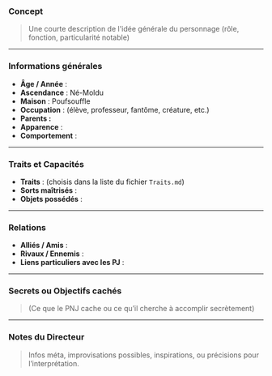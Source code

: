 ### Concept
> Une courte description de l'idée générale du personnage (rôle, fonction, particularité notable)

---

### Informations générales
- **Âge / Année** : 
- **Ascendance** : Né-Moldu
- **Maison** : Poufsouffle
- **Occupation** : (élève, professeur, fantôme, créature, etc.)
- **Parents :**
- **Apparence** : 
- **Comportement** : 


---

### Traits et Capacités
- **Traits** : (choisis dans la liste du fichier `Traits.md`)
- **Sorts maîtrisés** : 
- **Objets possédés** : 

---

### Relations
- **Alliés / Amis** : 
- **Rivaux / Ennemis** : 
- **Liens particuliers avec les PJ** : 

---

### Secrets ou Objectifs cachés
> (Ce que le PNJ cache ou ce qu’il cherche à accomplir secrètement)

---

### Notes du Directeur
> Infos méta, improvisations possibles, inspirations, ou précisions pour l’interprétation.


